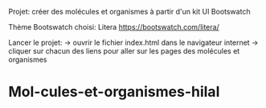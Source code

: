 Projet: créer des molécules et organismes à partir d'un kit UI Bootswatch

Thème Bootswatch choisi: Litera
https://bootswatch.com/litera/

Lancer le projet:
-> ouvrir le fichier index.html dans le navigateur internet
-> cliquer sur chacun des liens pour aller sur les pages des molécules et organismes
# Mol-cules-et-organismes-hilal
